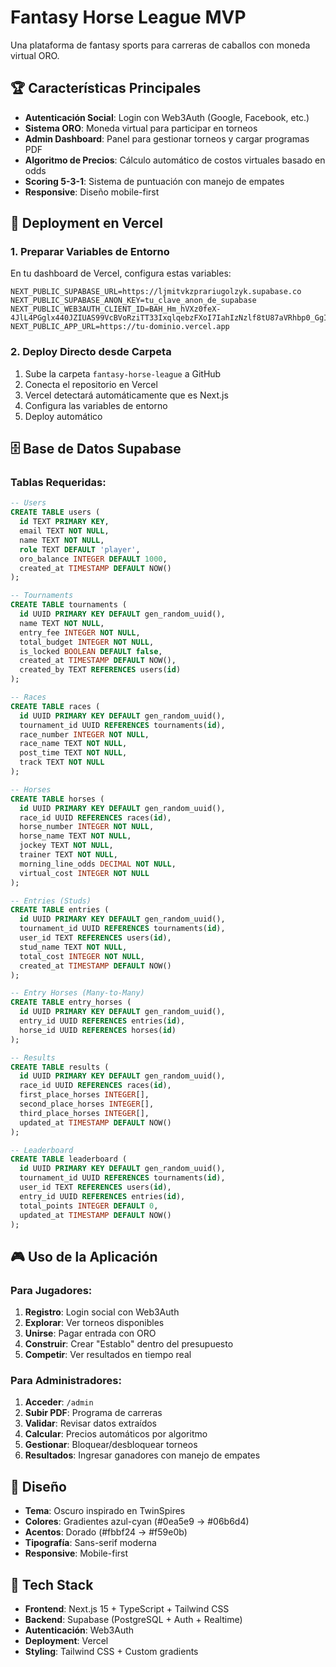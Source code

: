 # Fantasy Horse League MVP

Una plataforma de fantasy sports para carreras de caballos con moneda virtual ORO.

## 🏆 Características Principales

- **Autenticación Social**: Login con Web3Auth (Google, Facebook, etc.)
- **Sistema ORO**: Moneda virtual para participar en torneos
- **Admin Dashboard**: Panel para gestionar torneos y cargar programas PDF
- **Algoritmo de Precios**: Cálculo automático de costos virtuales basado en odds
- **Scoring 5-3-1**: Sistema de puntuación con manejo de empates
- **Responsive**: Diseño mobile-first

## 🚀 Deployment en Vercel

### 1. Preparar Variables de Entorno

En tu dashboard de Vercel, configura estas variables:

```
NEXT_PUBLIC_SUPABASE_URL=https://ljmitvkzprariugolzyk.supabase.co
NEXT_PUBLIC_SUPABASE_ANON_KEY=tu_clave_anon_de_supabase
NEXT_PUBLIC_WEB3AUTH_CLIENT_ID=BAH_Hm_hVXz0feX-4JlL4PGglx440JZIUAS99VcBVoRziTT33IxqlqebzFXoI7IahIzNzlf8tU87aVRhbp0_GgI
NEXT_PUBLIC_APP_URL=https://tu-dominio.vercel.app
```

### 2. Deploy Directo desde Carpeta

1. Sube la carpeta `fantasy-horse-league` a GitHub
2. Conecta el repositorio en Vercel
3. Vercel detectará automáticamente que es Next.js
4. Configura las variables de entorno
5. Deploy automático

## 🗄️ Base de Datos Supabase

### Tablas Requeridas:

```sql
-- Users
CREATE TABLE users (
  id TEXT PRIMARY KEY,
  email TEXT NOT NULL,
  name TEXT NOT NULL,
  role TEXT DEFAULT 'player',
  oro_balance INTEGER DEFAULT 1000,
  created_at TIMESTAMP DEFAULT NOW()
);

-- Tournaments
CREATE TABLE tournaments (
  id UUID PRIMARY KEY DEFAULT gen_random_uuid(),
  name TEXT NOT NULL,
  entry_fee INTEGER NOT NULL,
  total_budget INTEGER NOT NULL,
  is_locked BOOLEAN DEFAULT false,
  created_at TIMESTAMP DEFAULT NOW(),
  created_by TEXT REFERENCES users(id)
);

-- Races
CREATE TABLE races (
  id UUID PRIMARY KEY DEFAULT gen_random_uuid(),
  tournament_id UUID REFERENCES tournaments(id),
  race_number INTEGER NOT NULL,
  race_name TEXT NOT NULL,
  post_time TEXT NOT NULL,
  track TEXT NOT NULL
);

-- Horses
CREATE TABLE horses (
  id UUID PRIMARY KEY DEFAULT gen_random_uuid(),
  race_id UUID REFERENCES races(id),
  horse_number INTEGER NOT NULL,
  horse_name TEXT NOT NULL,
  jockey TEXT NOT NULL,
  trainer TEXT NOT NULL,
  morning_line_odds DECIMAL NOT NULL,
  virtual_cost INTEGER NOT NULL
);

-- Entries (Studs)
CREATE TABLE entries (
  id UUID PRIMARY KEY DEFAULT gen_random_uuid(),
  tournament_id UUID REFERENCES tournaments(id),
  user_id TEXT REFERENCES users(id),
  stud_name TEXT NOT NULL,
  total_cost INTEGER NOT NULL,
  created_at TIMESTAMP DEFAULT NOW()
);

-- Entry Horses (Many-to-Many)
CREATE TABLE entry_horses (
  id UUID PRIMARY KEY DEFAULT gen_random_uuid(),
  entry_id UUID REFERENCES entries(id),
  horse_id UUID REFERENCES horses(id)
);

-- Results
CREATE TABLE results (
  id UUID PRIMARY KEY DEFAULT gen_random_uuid(),
  race_id UUID REFERENCES races(id),
  first_place_horses INTEGER[],
  second_place_horses INTEGER[],
  third_place_horses INTEGER[],
  updated_at TIMESTAMP DEFAULT NOW()
);

-- Leaderboard
CREATE TABLE leaderboard (
  id UUID PRIMARY KEY DEFAULT gen_random_uuid(),
  tournament_id UUID REFERENCES tournaments(id),
  user_id TEXT REFERENCES users(id),
  entry_id UUID REFERENCES entries(id),
  total_points INTEGER DEFAULT 0,
  updated_at TIMESTAMP DEFAULT NOW()
);
```

## 🎮 Uso de la Aplicación

### Para Jugadores:
1. **Registro**: Login social con Web3Auth
2. **Explorar**: Ver torneos disponibles
3. **Unirse**: Pagar entrada con ORO
4. **Construir**: Crear "Establo" dentro del presupuesto
5. **Competir**: Ver resultados en tiempo real

### Para Administradores:
1. **Acceder**: `/admin` 
2. **Subir PDF**: Programa de carreras
3. **Validar**: Revisar datos extraídos
4. **Calcular**: Precios automáticos por algoritmo
5. **Gestionar**: Bloquear/desbloquear torneos
6. **Resultados**: Ingresar ganadores con manejo de empates

## 🎨 Diseño

- **Tema**: Oscuro inspirado en TwinSpires
- **Colores**: Gradientes azul-cyan (#0ea5e9 → #06b6d4)
- **Acentos**: Dorado (#fbbf24 → #f59e0b)
- **Tipografía**: Sans-serif moderna
- **Responsive**: Mobile-first

## 🔧 Tech Stack

- **Frontend**: Next.js 15 + TypeScript + Tailwind CSS
- **Backend**: Supabase (PostgreSQL + Auth + Realtime)
- **Autenticación**: Web3Auth
- **Deployment**: Vercel
- **Styling**: Tailwind CSS + Custom gradients
